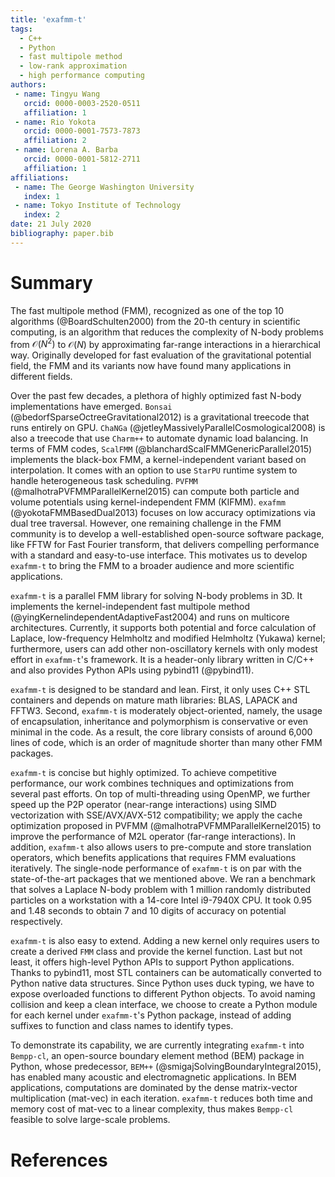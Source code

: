 ```yaml
---
title: 'exafmm-t'
tags:
  - C++
  - Python
  - fast multipole method
  - low-rank approximation
  - high performance computing
authors:
 - name: Tingyu Wang
   orcid: 0000-0003-2520-0511
   affiliation: 1
 - name: Rio Yokota
   orcid: 0000-0001-7573-7873
   affiliation: 2
 - name: Lorena A. Barba
   orcid: 0000-0001-5812-2711
   affiliation: 1
affiliations:
 - name: The George Washington University
   index: 1
 - name: Tokyo Institute of Technology
   index: 2
date: 21 July 2020
bibliography: paper.bib
---
```


# Summary

The fast multipole method (FMM), recognized as one of the top 10 algorithms (@BoardSchulten2000) from the 20-th century in scientific computing,
is an algorithm that reduces the complexity of N-body problems from $\mathcal{O}(N^2)$ to $\mathcal{O}(N)$ by approximating far-range interactions in a hierarchical way.
Originally developed for fast evaluation of the gravitational potential field, the FMM and its variants now have found many applications in different fields.

Over the past few decades, a plethora of highly optimized fast N-body implementations have emerged.
`Bonsai` (@bedorfSparseOctreeGravitational2012) is a gravitational treecode that runs entirely on GPU.
`ChaNGa` (@jetleyMassivelyParallelCosmological2008) is also a treecode that use `Charm++` to automate dynamic load balancing.
In terms of FMM codes, `ScalFMM` (@blanchardScalFMMGenericParallel2015) implements the black-box FMM, a kernel-independent variant based on interpolation.
It comes with an option to use `StarPU` runtime system to handle heterogeneous task scheduling.
`PVFMM` (@malhotraPVFMMParallelKernel2015) can compute both particle and volume potentials using kernel-independent FMM (KIFMM).
`exafmm` (@yokotaFMMBasedDual2013) focuses on low accuracy optimizations via dual tree traversal.
However, one remaining challenge in the FMM community is to develop a well-established open-source software package, like FFTW for Fast Fourier transform,
that delivers compelling performance with a standard and easy-to-use interface.
This motivates us to develop `exafmm-t` to bring the FMM to a broader audience and more scientific applications.

`exafmm-t` is a parallel FMM library for solving N-body problems in 3D.
It implements the kernel-independent fast multipole method (@yingKernelindependentAdaptiveFast2004) and runs on multicore architectures. 
Currently, it supports both potential and force calculation of Laplace, low-frequency Helmholtz and modified Helmholtz (Yukawa) kernel; furthermore, users can add other non-oscillatory kernels with only modest effort in `exafmm-t`'s framework.
It is a header-only library written in C/C++ and also provides Python APIs using pybind11 (@pybind11).

`exafmm-t` is designed to be standard and lean.
First, it only uses C++ STL containers and depends on mature math libraries: BLAS, LAPACK and FFTW3.
Second, `exafmm-t` is moderately object-oriented, namely, the usage of encapsulation, inheritance and polymorphism is conservative or even minimal in the code.
As a result, the core library consists of around 6,000 lines of code, which is an order of magnitude shorter than many other FMM packages.

`exafmm-t` is concise but highly optimized.
To achieve competitive performance, our work combines techniques and optimizations from several past efforts.
On top of multi-threading using OpenMP, we further speed up the P2P operator (near-range interactions) using SIMD vectorization with SSE/AVX/AVX-512 compatibility;
we apply the cache optimization proposed in PVFMM (@malhotraPVFMMParallelKernel2015) to improve the performance of M2L operator (far-range interactions).
In addition, `exafmm-t` also allows users to pre-compute and store translation operators, which benefits applications that requires FMM evaluations iteratively.
The single-node performance of `exafmm-t` is on par with the state-of-the-art packages that we mentioned above.
We ran a benchmark that solves a Laplace N-body problem with 1 million randomly distributed particles on a workstation with a 14-core Intel i9-7940X CPU.
It took 0.95 and 1.48 seconds to obtain 7 and 10 digits of accuracy on potential respectively.

`exafmm-t` is also easy to extend.
Adding a new kernel only requires users to create a derived `FMM` class and provide the kernel function.
Last but not least, it offers high-level Python APIs to support Python applications.
Thanks to pybind11, most STL containers can be automatically converted to Python native data structures.
Since Python uses duck typing, we have to expose overloaded functions to different Python objects.
To avoid naming collision and keep a clean interface, we choose to create a Python module for each kernel under `exafmm-t`'s Python package, instead of adding suffixes to function and class names to identify types.

To demonstrate its capability, we are currently integrating `exafmm-t` into `Bempp-cl`, an open-source boundary element method (BEM) package in Python,
whose predecessor, `BEM++` (@smigajSolvingBoundaryIntegral2015), has enabled many acoustic and electromagnetic applications.
In BEM applications, computations are dominated by the dense matrix-vector multiplication (mat-vec) in each iteration.
`exafmm-t` reduces both time and memory cost of mat-vec to a linear complexity, thus makes `Bempp-cl` feasible to solve large-scale problems.


# References
